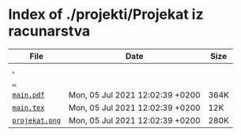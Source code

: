 # Index of ./projekti/Projekat iz racunarstva

File | Date | Size
--- | --- | ---
[.](.) | |
[..](..) | |
[`main.pdf`](main.pdf) | Mon, 05 Jul 2021 12:02:39 +0200 | 364K
[`main.tex`](main.tex) | Mon, 05 Jul 2021 12:02:39 +0200 | 12K
[`projekat.png`](projekat.png) | Mon, 05 Jul 2021 12:02:39 +0200 | 280K

